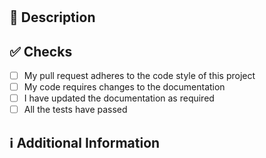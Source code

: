 <!-- 
Thanks for creating this pull request 🤗

Please make sure that the pull request is limited to one type (docs, bug fix, feature, etc.) and keep it as small as possible. You can open multiple prs instead of opening a huge one.
-->

<!-- If this pull request closes an issue, please mention the issue number below -->
# <!-- Issue # here -->

## 📑 Description
<!-- Add a brief description of the pr -->

<!-- You can also choose to add a list of changes and if they have been completed or not by using the markdown to-do list syntax
- [ ] Not Completed
- [x] Completed
-->

## ✅ Checks
<!-- Make sure your pr passes the CI checks and do check the following fields as needed - -->
- [ ] My pull request adheres to the code style of this project
- [ ] My code requires changes to the documentation
- [ ] I have updated the documentation as required
- [ ] All the tests have passed

## ℹ Additional Information
<!-- Any additional information like breaking changes, dependencies added, screenshots, comparisons between new and old behavior, etc. -->